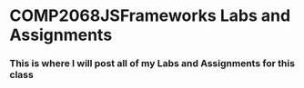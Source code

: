 # COMP2068JSFrameworks Labs and Assignments
### This is where I will post all of my Labs and Assignments for this class
